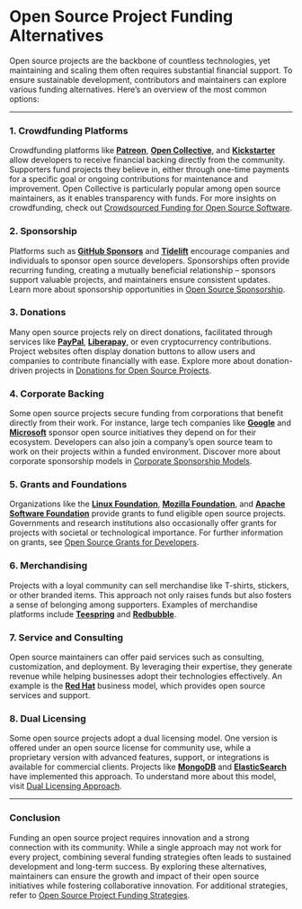 # Open Source Project Funding Alternatives

Open source projects are the backbone of countless technologies, yet maintaining and scaling them often requires substantial financial support. To ensure sustainable development, contributors and maintainers can explore various funding alternatives. Here’s an overview of the most common options:

---

### 1. **Crowdfunding Platforms**

Crowdfunding platforms like [**Patreon**](https://www.patreon.com), [**Open Collective**](https://opencollective.com), and [**Kickstarter**](https://www.kickstarter.com) allow developers to receive financial backing directly from the community. Supporters fund projects they believe in, either through one-time payments for a specific goal or ongoing contributions for maintenance and improvement. Open Collective is particularly popular among open source maintainers, as it enables transparency with funds. For more insights on crowdfunding, check out [Crowdsourced Funding for Open Source Software](https://www.license-token.com/wiki/crowdsourced-funding-for-open-source-software).

### 2. **Sponsorship**

Platforms such as [**GitHub Sponsors**](https://github.com/sponsors) and [**Tidelift**](https://tidelift.com) encourage companies and individuals to sponsor open source developers. Sponsorships often provide recurring funding, creating a mutually beneficial relationship – sponsors support valuable projects, and maintainers ensure consistent updates. Learn more about sponsorship opportunities in [Open Source Sponsorship](https://www.license-token.com/wiki/open-source-sponsorship).

### 3. **Donations**

Many open source projects rely on direct donations, facilitated through services like [**PayPal**](https://www.paypal.com), [**Liberapay**](https://liberapay.com), or even cryptocurrency contributions. Project websites often display donation buttons to allow users and companies to contribute financially with ease. Explore more about donation-driven projects in [Donations for Open Source Projects](https://www.license-token.com/wiki/donations-for-open-source-projects).

### 4. **Corporate Backing**

Some open source projects secure funding from corporations that benefit directly from their work. For instance, large tech companies like [**Google**](https://opensource.google/) and [**Microsoft**](https://opensource.microsoft.com/) sponsor open source initiatives they depend on for their ecosystem. Developers can also join a company’s open source team to work on their projects within a funded environment. Discover more about corporate sponsorship models in [Corporate Sponsorship Models](https://www.license-token.com/wiki/corporate-sponsorship-models).

### 5. **Grants and Foundations**

Organizations like the [**Linux Foundation**](https://www.linuxfoundation.org/), [**Mozilla Foundation**](https://foundation.mozilla.org/), and [**Apache Software Foundation**](https://apache.org/foundation/) provide grants to fund eligible open source projects. Governments and research institutions also occasionally offer grants for projects with societal or technological importance. For further information on grants, see [Open Source Grants for Developers](https://www.license-token.com/wiki/open-source-grants-for-developers).

### 6. **Merchandising**

Projects with a loyal community can sell merchandise like T-shirts, stickers, or other branded items. This approach not only raises funds but also fosters a sense of belonging among supporters. Examples of merchandise platforms include [**Teespring**](https://www.teespring.com) and [**Redbubble**](https://www.redbubble.com).

### 7. **Service and Consulting**

Open source maintainers can offer paid services such as consulting, customization, and deployment. By leveraging their expertise, they generate revenue while helping businesses adopt their technologies effectively. An example is the [**Red Hat**](https://www.redhat.com) business model, which provides open source services and support.

### 8. **Dual Licensing**

Some open source projects adopt a dual licensing model. One version is offered under an open source license for community use, while a proprietary version with advanced features, support, or integrations is available for commercial clients. Projects like [**MongoDB**](https://www.mongodb.com/) and [**ElasticSearch**](https://www.elastic.co/) have implemented this approach. To understand more about this model, visit [Dual Licensing Approach](https://www.license-token.com/wiki/dual-licensing-approach).

---

### Conclusion

Funding an open source project requires innovation and a strong connection with its community. While a single approach may not work for every project, combining several funding strategies often leads to sustained development and long-term success. By exploring these alternatives, maintainers can ensure the growth and impact of their open source initiatives while fostering collaborative innovation. For additional strategies, refer to [Open Source Project Funding Strategies](https://www.license-token.com/wiki/open-source-project-funding-strategies).